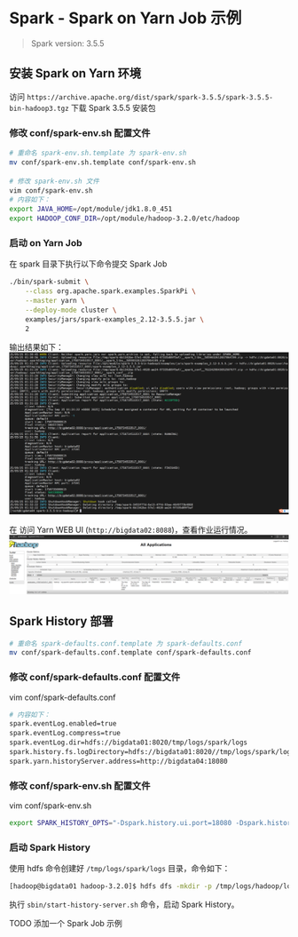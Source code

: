 # Spark - Spark on Yarn Job 示例  

>Spark version: 3.5.5  


## 安装 Spark on Yarn 环境   
访问 `https://archive.apache.org/dist/spark/spark-3.5.5/spark-3.5.5-bin-hadoop3.tgz` 下载 Spark 3.5.5 安装包   

### 修改 conf/spark-env.sh 配置文件  
```bash
# 重命名 spark-env.sh.template 为 spark-env.sh  
mv conf/spark-env.sh.template conf/spark-env.sh

# 修改 spark-env.sh 文件 
vim conf/spark-env.sh 
# 内容如下：  
export JAVA_HOME=/opt/module/jdk1.8.0_451
export HADOOP_CONF_DIR=/opt/module/hadoop-3.2.0/etc/hadoop
```  

### 启动 on Yarn Job 
在 spark 目录下执行以下命令提交 Spark Job   
```bash
./bin/spark-submit \
    --class org.apache.spark.examples.SparkPi \
    --master yarn \
    --deploy-mode cluster \
    examples/jars/spark-examples_2.12-3.5.5.jar \
    2
```

输出结果如下：  
![sparkonyarn01](images/sparkonyarn01.png)  

在 访问 Yarn WEB UI (`http://bigdata02:8088`)，查看作业运行情况。    
![sparkonyarn02](images/sparkonyarn02.png)       

## Spark History 部署  

```bash 
# 重命名 spark-defaults.conf.template 为 spark-defaults.conf   
mv conf/spark-defaults.conf.template conf/spark-defaults.conf
``` 

### 修改 conf/spark-defaults.conf 配置文件  
vim conf/spark-defaults.conf 
```bash
# 内容如下：
spark.eventLog.enabled=true
spark.eventLog.compress=true
spark.eventLog.dir=hdfs://bigdata01:8020/tmp/logs/spark/logs
spark.history.fs.logDirectory=hdfs://bigdata01:8020//tmp/logs/spark/logs
spark.yarn.historyServer.address=http://bigdata04:18080
```

### 修改 conf/spark-env.sh 配置文件 
vim conf/spark-env.sh
```bash
export SPARK_HISTORY_OPTS="-Dspark.history.ui.port=18080 -Dspark.history.fs.logDirectory=hdfs://bigdata01:8020/tmp/logs/spark/logs"
```

### 启动 Spark History  
使用 hdfs 命令创建好 `/tmp/logs/spark/logs` 目录，命令如下：  
```bash
[hadoop@bigdata01 hadoop-3.2.0]$ hdfs dfs -mkdir -p /tmp/logs/hadoop/logs     
``` 

执行 `sbin/start-history-server.sh` 命令，启动 Spark History。           

TODO 添加一个 Spark Job 示例 